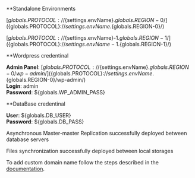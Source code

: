 **Standalone Environments

[${globals.PROTOCOL}://${settings.envName}.${globals.REGION-0}/](${globals.PROTOCOL}://${settings.envName}.${globals.REGION-0}/)

[${globals.PROTOCOL}://${settings.envName}-1.${globals.REGION-1}/](${globals.PROTOCOL}://${settings.envName}-1.${globals.REGION-1}/)

**Wordpress credentinal

**Admin Panel**: [${globals.PROTOCOL}://${settings.envName}.${globals.REGION-0}/wp-admin/](${globals.PROTOCOL}://${settings.envName}.${globals.REGION-0}/wp-admin/)  
**Login**: admin  
**Password**: ${globals.WP_ADMIN_PASS}  

**DataBase credentinal

**User**: ${globals.DB_USER}    
**Password**: ${globals.DB_PASS}  

Asynchronous Master-master Replication successfully deployed between database servers

Files synchronization successfully deployed between local storages

To add custom domain name follow the steps described in the [documentation](http://docs.jelastic.com/custom-domains).
